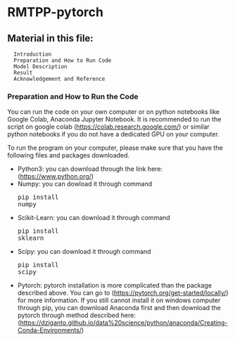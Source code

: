 # RMTPP-pytorch
## Material in this file:
      Introduction
      Preparation and How to Run Code
      Model Description
      Result
      Acknowledgement and Reference
### Preparation and How to Run the Code
You can run the code on your own computer or on python notebooks like Google Colab, Anaconda Jupyter Notebook. It is recommended to run the script on google colab (https://colab.research.google.com/) or similar python notebooks if you do not have a dedicated GPU on your computer. 

To run the program on your computer, please make sure that you have the following files and packages downloaded.<br />
- Python3: you can download through the link here: (https://www.python.org/) </pre>
- Numpy: you can dowload it through command <pre>pip install numpy</pre>
- Scikit-Learn: you can download it through command <pre>pip install sklearn</pre>
- Scipy: you can download it through command <pre>pip install scipy</pre>
- Pytorch: pytorch installation is more complicated than the package described above. You can go to (https://pytorch.org/get-started/locally/) for more information. If you still cannot install it on windows computer through pip, you can download Anaconda first and then download the pytorch through method described here: (https://dziganto.github.io/data%20science/python/anaconda/Creating-Conda-Environments/)
